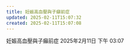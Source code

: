 ```yaml
---
title: 妊娠高血壓與子癲前症
updated: 2025-02-11T15:07:32
created: 2025-02-11T15:07:08
---
```


妊娠高血壓與子癲前症
2025年2月11日
下午 03:07
